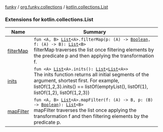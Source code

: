 [funky](../../index.md) / [org.funky.collections](../index.md) / [kotlin.collections.List](.)

### Extensions for kotlin.collections.List

| Name | Summary |
|---|---|
| [filterMap](filter-map.md) | `fun <A, B> `[`List`](https://kotlinlang.org/api/latest/jvm/stdlib/kotlin.collections/-list/index.html)`<A>.filterMap(p: (A) -> `[`Boolean`](https://kotlinlang.org/api/latest/jvm/stdlib/kotlin/-boolean/index.html)`, f: (A) -> B): `[`List`](https://kotlinlang.org/api/latest/jvm/stdlib/kotlin.collections/-list/index.html)`<B>`<br>filterMap traverses the list once filtering elements by the predicate p and then applying the transformation f. |
| [inits](inits.md) | `fun <A> `[`List`](https://kotlinlang.org/api/latest/jvm/stdlib/kotlin.collections/-list/index.html)`<A>.inits(): `[`List`](https://kotlinlang.org/api/latest/jvm/stdlib/kotlin.collections/-list/index.html)`<`[`List`](https://kotlinlang.org/api/latest/jvm/stdlib/kotlin.collections/-list/index.html)`<A>>`<br>The inits function returns all initial segments of the argument, shortest first. For example, listOf(1,2,3).inits() == listOf(emptyList(), listOf(1), listOf(1,2), listOf(1,2,3)) |
| [mapFilter](map-filter.md) | `fun <A, B> `[`List`](https://kotlinlang.org/api/latest/jvm/stdlib/kotlin.collections/-list/index.html)`<A>.mapFilter(f: (A) -> B, p: (B) -> `[`Boolean`](https://kotlinlang.org/api/latest/jvm/stdlib/kotlin/-boolean/index.html)`): `[`List`](https://kotlinlang.org/api/latest/jvm/stdlib/kotlin.collections/-list/index.html)`<B>`<br>mapFilter traverses the list once applying the transformation f and then filtering elements by the predicate p. |
